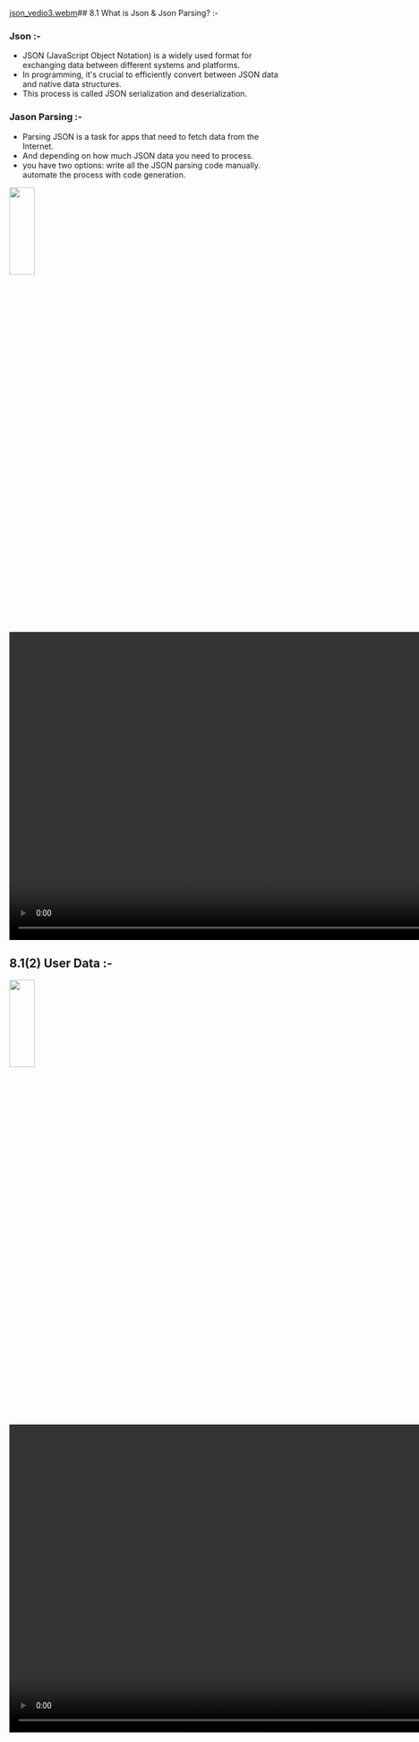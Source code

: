 [json_vedio3.webm](https://github.com/user-attachments/assets/b8b2008a-ba6b-42cd-8120-53b21cf63092)## 8.1 What is Json & Json Parsing? :-

### Json :-
- JSON (JavaScript Object Notation) is a widely used format for exchanging data between different systems and platforms.
- In programming, it's crucial to efficiently convert between JSON data and native data structures.
- This process is called JSON serialization and deserialization.

### Jason Parsing :-
- Parsing JSON is a task for apps that need to fetch data from the Internet.
- And depending on how much JSON data you need to process.
- you have two options: write all the JSON parsing code manually. automate the process with code generation.
<p>
  <img src = "https://github.com/user-attachments/assets/549bdd05-4af4-4173-adaf-6fd481825e5e " height = 20% width = 30%>
</p>

<div align="center">
<video height="550" src="https://github.com/user-attachments/assets/60c8471a-5625-4bc2-baf7-7e9ece164d4c">
</div>
  
## 8.1(2) User Data :-
<p>
  <img src = "https://github.com/user-attachments/assets/db79b6aa-403d-47d7-8003-6aef581f82f5" height = 20% width = 30%>
</p>


<div align="center">
<video height="550" src="https://github.com/user-attachments/assets/353a41f0-ba8e-4f0b-8496-54263aaf0917">
</div>







